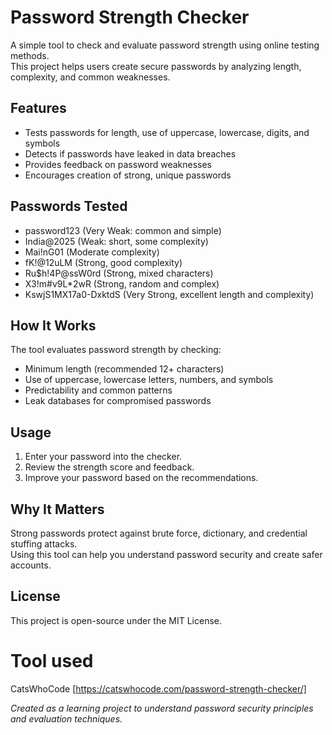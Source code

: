 # Password Strength Checker

A simple tool to check and evaluate password strength using online testing methods.  
This project helps users create secure passwords by analyzing length, complexity, and common weaknesses.

## Features

- Tests passwords for length, use of uppercase, lowercase, digits, and symbols
- Detects if passwords have leaked in data breaches
- Provides feedback on password weaknesses
- Encourages creation of strong, unique passwords

## Passwords Tested

- password123 (Very Weak: common and simple)
- India@2025 (Weak: short, some complexity)
- Mai!nG01 (Moderate complexity)
- fK!@12uLM (Strong, good complexity)
- Ru$h!4P@ssW0rd (Strong, mixed characters)
- X3!m#v9L*2wR (Strong, random and complex)
- KswjS1MX17a0-DxktdS (Very Strong, excellent length and complexity)

## How It Works

The tool evaluates password strength by checking:

- Minimum length (recommended 12+ characters)
- Use of uppercase, lowercase letters, numbers, and symbols
- Predictability and common patterns
- Leak databases for compromised passwords

## Usage

1. Enter your password into the checker.
2. Review the strength score and feedback.
3. Improve your password based on the recommendations.

## Why It Matters

Strong passwords protect against brute force, dictionary, and credential stuffing attacks.  
Using this tool can help you understand password security and create safer accounts.

## License

This project is open-source under the MIT License.

# Tool used
CatsWhoCode [https://catswhocode.com/password-strength-checker/]


*Created as a learning project to understand password security principles and evaluation techniques.*
